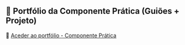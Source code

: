 ## 📁 Portfólio da Componente Prática (Guiões + Projeto)

🔗 [Aceder ao portfólio - Componente Prática](https://uapt33090-my.sharepoint.com/:f:/g/personal/dinis_aoliveira_ua_pt/Eu3Oir5cbMxEjKX7ar7S7A8Bar63Or4rQp2EnwWaLz1Hmw?e=gMy4hV)
